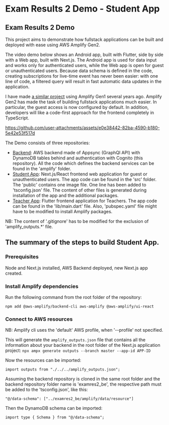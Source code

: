 # Exam Results 2 Demo - Student App

## Exam Results 2 Demo

This project aims to demonstrate how fullstack applications can be built and deployed with ease using AWS Amplify Gen2.

The video demo below shows an Android app, built with Flutter, side by side with a Web app, built with Next.js. The Android app is used for data input and works only for authenticated users, while the Web app is open for guest or unauthenticated users. Because data schema is defined in the code, creating subscriptions for live-time event has never been easier: with one line of code, a filtered query will result in fast automatic data updates in the application.

I have made [a similar project](https://github.com/vg-cloud/210930unauthAmplify) using Amplify Gen1 several years ago. Amplify Gen2 has made the task of building fullstack applications much easier. In particular, the guest access is now configured by default. In addition, developers will like a code-first approach for the frontend completely in TypeScript. 

https://github.com/user-attachments/assets/e0e38442-82ba-4590-b180-5e42e53f517d


The Demo consists of three repositories:
- [Backend](https://github.com/vg-cloud/examres2): AWS backend made of Appsync (GraphQl API) with DynamoDB tables behind and authentication with Cognito (this repository). All the code which defines the backend services can be found in the 'amplify' folder.
- [Student App](https://github.com/vg-cloud/examres2_fe): Next.js/React frontend web application for guest or unauthenticated users. The app code can be found in the 'src' folder. The 'public' contains one image file. One line has been added to 'tsconfig.json' file. The content of other files is generated during installation of the app and the additional packages.
- [Teacher App](https://github.com/vg-cloud/examres2_teacher): Flutter frontend application for Teachers. The app code can be found in the 'lib/main.dart' file. Also, 'pubspec.yaml' file might have to be modified to install Amplify packages.

NB: The content of '.gitignore' has to be modified for the exclusion of 'amplify_outputs.*' file.

## The summary of the steps to build Student App.

### Prerequisites

Node and Next.js installed, AWS Backend deployed, new Next.js app created.

### Install Amplify dependencies

Run the following command from the root folder of the repository:

`npm add @aws-amplify/backend-cli aws-amplify @aws-amplify/ui-react`

### Connect to AWS resources

NB: Amplify cli uses the 'default' AWS profile, when '--profile' not specified.

This will generate the `amplify_outputs.json` file that contains all the information about your backend in the root folder of the Next.js application project:
`npx ampx generate outputs --branch master --app-id APP-ID`

Now the resources can be imported:

`import outputs from "./../../amplify_outputs.json";`

Assuming the backend repository is cloned in the same root folder and the backend repository folder name is 'examres2_be', the respective path must be added to the 'tsconfig.json', like this:

`"@/data-schema": ["../examres2_be/amplify/data/resource"]`

Then the DynamoDB schema can be imported:

`import type { Schema } from "@/data-schema";`

